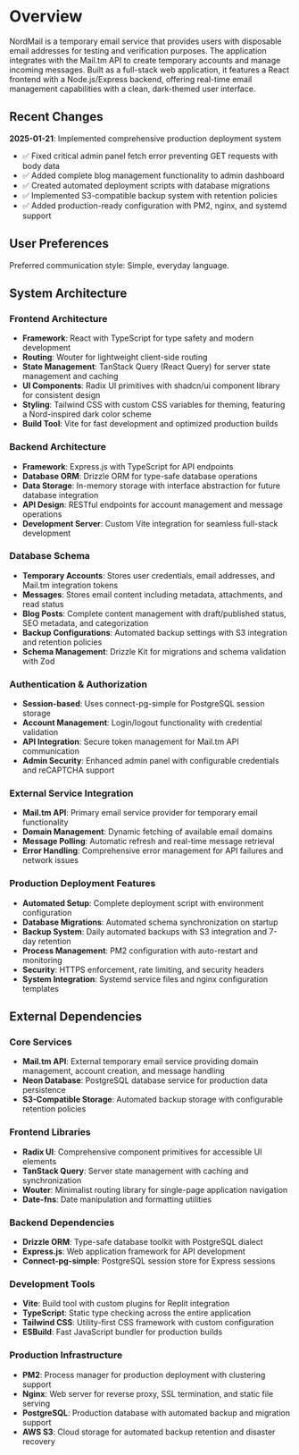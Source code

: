 # Overview

NordMail is a temporary email service that provides users with disposable email addresses for testing and verification purposes. The application integrates with the Mail.tm API to create temporary accounts and manage incoming messages. Built as a full-stack web application, it features a React frontend with a Node.js/Express backend, offering real-time email management capabilities with a clean, dark-themed user interface.

## Recent Changes

**2025-01-21**: Implemented comprehensive production deployment system
- ✅ Fixed critical admin panel fetch error preventing GET requests with body data
- ✅ Added complete blog management functionality to admin dashboard
- ✅ Created automated deployment scripts with database migrations
- ✅ Implemented S3-compatible backup system with retention policies
- ✅ Added production-ready configuration with PM2, nginx, and systemd support

## User Preferences

Preferred communication style: Simple, everyday language.

## System Architecture

### Frontend Architecture
- **Framework**: React with TypeScript for type safety and modern development
- **Routing**: Wouter for lightweight client-side routing
- **State Management**: TanStack Query (React Query) for server state management and caching
- **UI Components**: Radix UI primitives with shadcn/ui component library for consistent design
- **Styling**: Tailwind CSS with custom CSS variables for theming, featuring a Nord-inspired dark color scheme
- **Build Tool**: Vite for fast development and optimized production builds

### Backend Architecture
- **Framework**: Express.js with TypeScript for API endpoints
- **Database ORM**: Drizzle ORM for type-safe database operations
- **Data Storage**: In-memory storage with interface abstraction for future database integration
- **API Design**: RESTful endpoints for account management and message operations
- **Development Server**: Custom Vite integration for seamless full-stack development

### Database Schema
- **Temporary Accounts**: Stores user credentials, email addresses, and Mail.tm integration tokens
- **Messages**: Stores email content including metadata, attachments, and read status
- **Blog Posts**: Complete content management with draft/published status, SEO metadata, and categorization
- **Backup Configurations**: Automated backup settings with S3 integration and retention policies
- **Schema Management**: Drizzle Kit for migrations and schema validation with Zod

### Authentication & Authorization
- **Session-based**: Uses connect-pg-simple for PostgreSQL session storage
- **Account Management**: Login/logout functionality with credential validation
- **API Integration**: Secure token management for Mail.tm API communication
- **Admin Security**: Enhanced admin panel with configurable credentials and reCAPTCHA support

### External Service Integration
- **Mail.tm API**: Primary email service provider for temporary email functionality
- **Domain Management**: Dynamic fetching of available email domains
- **Message Polling**: Automatic refresh and real-time message retrieval
- **Error Handling**: Comprehensive error management for API failures and network issues

### Production Deployment Features
- **Automated Setup**: Complete deployment script with environment configuration
- **Database Migrations**: Automated schema synchronization on startup
- **Backup System**: Daily automated backups with S3 integration and 7-day retention
- **Process Management**: PM2 configuration with auto-restart and monitoring
- **Security**: HTTPS enforcement, rate limiting, and security headers
- **System Integration**: Systemd service files and nginx configuration templates

## External Dependencies

### Core Services
- **Mail.tm API**: External temporary email service providing domain management, account creation, and message handling
- **Neon Database**: PostgreSQL database service for production data persistence
- **S3-Compatible Storage**: Automated backup storage with configurable retention policies

### Frontend Libraries
- **Radix UI**: Comprehensive component primitives for accessible UI elements
- **TanStack Query**: Server state management with caching and synchronization
- **Wouter**: Minimalist routing library for single-page application navigation
- **Date-fns**: Date manipulation and formatting utilities

### Backend Dependencies
- **Drizzle ORM**: Type-safe database toolkit with PostgreSQL dialect
- **Express.js**: Web application framework for API development
- **Connect-pg-simple**: PostgreSQL session store for Express sessions

### Development Tools
- **Vite**: Build tool with custom plugins for Replit integration
- **TypeScript**: Static type checking across the entire application
- **Tailwind CSS**: Utility-first CSS framework with custom configuration
- **ESBuild**: Fast JavaScript bundler for production builds

### Production Infrastructure
- **PM2**: Process manager for production deployment with clustering support
- **Nginx**: Web server for reverse proxy, SSL termination, and static file serving
- **PostgreSQL**: Production database with automated backup and migration support
- **AWS S3**: Cloud storage for automated backup retention and disaster recovery